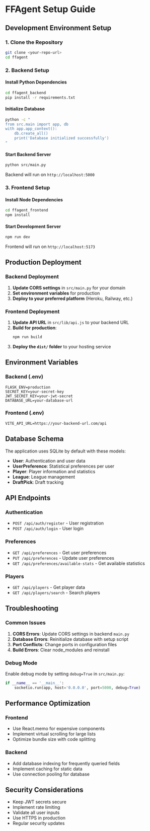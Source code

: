 # FFAgent Setup Guide

## Development Environment Setup

### 1. Clone the Repository
```bash
git clone <your-repo-url>
cd ffagent
```

### 2. Backend Setup

#### Install Python Dependencies
```bash
cd ffagent_backend
pip install -r requirements.txt
```

#### Initialize Database
```bash
python -c "
from src.main import app, db
with app.app_context():
    db.create_all()
    print('Database initialized successfully')
"
```

#### Start Backend Server
```bash
python src/main.py
```
Backend will run on `http://localhost:5000`

### 3. Frontend Setup

#### Install Node Dependencies
```bash
cd ffagent_frontend
npm install
```

#### Start Development Server
```bash
npm run dev
```
Frontend will run on `http://localhost:5173`

## Production Deployment

### Backend Deployment

1. **Update CORS settings** in `src/main.py` for your domain
2. **Set environment variables** for production
3. **Deploy to your preferred platform** (Heroku, Railway, etc.)

### Frontend Deployment

1. **Update API URL** in `src/lib/api.js` to your backend URL
2. **Build for production**:
   ```bash
   npm run build
   ```
3. **Deploy the `dist/` folder** to your hosting service

## Environment Variables

### Backend (.env)
```
FLASK_ENV=production
SECRET_KEY=your-secret-key
JWT_SECRET_KEY=your-jwt-secret
DATABASE_URL=your-database-url
```

### Frontend (.env)
```
VITE_API_URL=https://your-backend-url.com/api
```

## Database Schema

The application uses SQLite by default with these models:
- **User**: Authentication and user data
- **UserPreference**: Statistical preferences per user
- **Player**: Player information and statistics
- **League**: League management
- **DraftPick**: Draft tracking

## API Endpoints

### Authentication
- `POST /api/auth/register` - User registration
- `POST /api/auth/login` - User login

### Preferences
- `GET /api/preferences` - Get user preferences
- `PUT /api/preferences` - Update user preferences
- `GET /api/preferences/available-stats` - Get available statistics

### Players
- `GET /api/players` - Get player data
- `GET /api/players/search` - Search players

## Troubleshooting

### Common Issues

1. **CORS Errors**: Update CORS settings in backend `main.py`
2. **Database Errors**: Reinitialize database with setup script
3. **Port Conflicts**: Change ports in configuration files
4. **Build Errors**: Clear node_modules and reinstall

### Debug Mode

Enable debug mode by setting `debug=True` in `src/main.py`:
```python
if __name__ == '__main__':
    socketio.run(app, host='0.0.0.0', port=5000, debug=True)
```

## Performance Optimization

### Frontend
- Use React.memo for expensive components
- Implement virtual scrolling for large lists
- Optimize bundle size with code splitting

### Backend
- Add database indexing for frequently queried fields
- Implement caching for static data
- Use connection pooling for database

## Security Considerations

- Keep JWT secrets secure
- Implement rate limiting
- Validate all user inputs
- Use HTTPS in production
- Regular security updates


